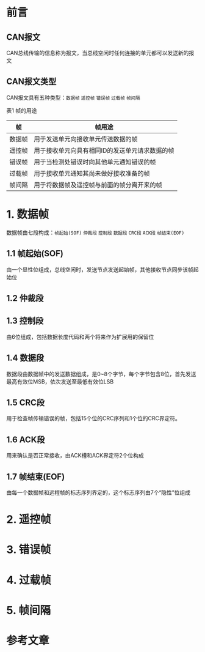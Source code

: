 # 前言

## CAN报文

CAN总线传输的信息称为报文，当总线空闲时任何连接的单元都可以发送新的报文

## CAN报文类型

CAN报文具有五种类型：`数据帧` `遥控帧` `错误帧` `过载帧` `帧间隔`

表1 帧的用途

|帧|帧用途|
|-|-|
|数据帧|用于发送单元向接收单元传送数据的帧|
|遥控帧|用于接收单元向具有相同ID的发送单元请求数据的帧|
|错误帧|用于当检测处错误时向其他单元通知错误的帧|
|过载帧|用于接收单元通知其尚未做好接收准备的帧|
|帧间隔|用于将数据帧及遥控帧与前面的帧分离开来的帧|

# 1. 数据帧

数据帧由七段构成：`帧起始(SOF)` `仲裁段` `控制段` `数据段` `CRC段` `ACK段` `帧结束(EOF)`

## 1.1 帧起始(SOF)

由一个显性位组成，总线空闲时，发送节点发送起始帧，其他接收节点同步该帧起始位

## 1.2 仲裁段

## 1.3 控制段

由6位组成，包括数据长度代码和两个将来作为扩展用的保留位

## 1.4 数据段

数据段由数据帧中的发送数据组成，是0~8个字节，每个字节包含8位，首先发送最高有效位MSB，依次发送至最低有效位LSB

## 1.5 CRC段

用于检查帧传输错误的帧，包括15个位的CRC序列和1个位的CRC界定符。

## 1.6 ACK段

用来确认是否正常接收，由ACK槽和ACK界定符2个位构成

## 1.7 帧结束(EOF)

由每一个数据帧和远程帧的标志序列界定的，这个标志序列由7个“隐性”位组成

# 2. 遥控帧


# 3. 错误帧

# 4. 过载帧

# 5. 帧间隔

# 参考文章

